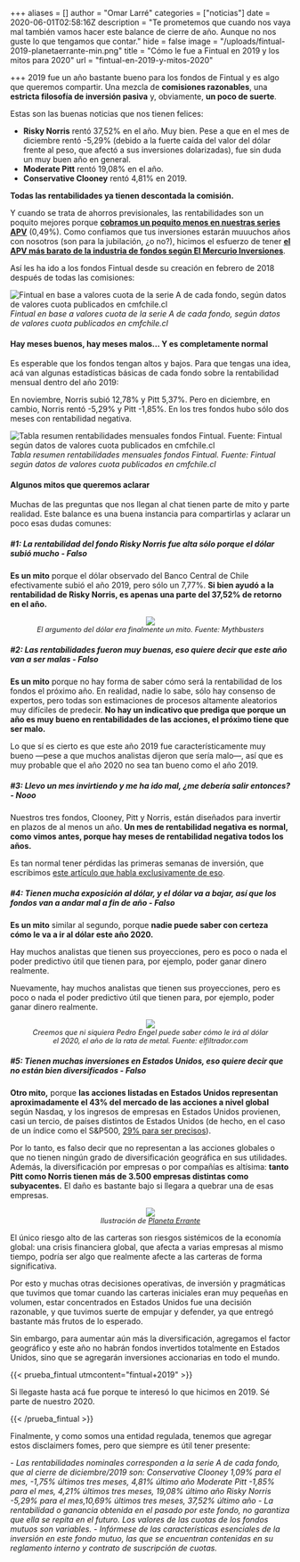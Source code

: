 +++
aliases = []
author = "Omar Larré"
categories = ["noticias"]
date = 2020-06-01T02:58:16Z
description = "Te prometemos que cuando nos vaya mal también vamos hacer este balance de cierre de año. Aunque no nos guste lo que tengamos que contar."
hide = false
image = "/uploads/fintual-2019-planetaerrante-min.png"
title = "Cómo le fue a Fintual en 2019 y los mitos para 2020"
url = "fintual-en-2019-y-mitos-2020"

+++
2019 fue un año bastante bueno para los fondos de Fintual y es algo que queremos compartir. Una mezcla de **comisiones razonables**, una **estricta filosofía de inversión pasiva** y, obviamente, **un poco de suerte**.

Estas son las buenas noticias que nos tienen felices:

* **Risky Norris** rentó 37,52% en el año. Muy bien. Pese a que en el mes de diciembre rentó -5,29% (debido a la fuerte caída del valor del dólar frente al peso, que afectó a sus inversiones dolarizadas), fue sin duda un muy buen año en general.
* **Moderate Pitt** rentó 19,08% en el año.
* **Conservative Clooney** rentó 4,81% en 2019.

**Todas las rentabilidades ya tienen descontada la comisión.**

Y cuando se trata de ahorros previsionales, las rentabilidades son un poquito mejores porque [**cobramos un poquito menos en nuestras series APV**](https://fintual.cl/apv) (0,49%). Como confiamos que tus inversiones estarán muuuchos años con nosotros (son para la jubilación, ¿o no?), hicimos el esfuerzo de tener [**el APV más barato de la industria de fondos según El Mercurio Inversiones**](https://www.elmercurio.com/Inversiones/Noticias/Analisis/2019/01/25/Nueva-serie-APV-de-fondos-mutuos-de-Fintual-es-la-mas-barata-del-mercado.aspx).

Así les ha ido a los fondos Fintual desde su creación en febrero de 2018 después de todas las comisiones:

![Fintual en base a valores cuota de la serie A de cada fondo, según datos de valores cuota publicados en cmfchile.cl](/uploads/fondosfintual.png)_Fintual en base a valores cuota de la serie A de cada fondo, según datos de valores cuota publicados en cmfchile.cl_

#### Hay meses buenos, hay meses malos… Y es completamente normal

Es esperable que los fondos tengan altos y bajos. Para que tengas una idea, acá van algunas estadísticas básicas de cada fondo sobre la rentabilidad mensual dentro del año 2019:

En noviembre, Norris subió 12,78% y Pitt 5,37%. Pero en diciembre, en cambio, Norris rentó -5,29% y Pitt -1,85%. En los tres fondos hubo sólo dos meses con rentabilidad negativa.

![Tabla resumen rentabilidades mensuales fondos Fintual. Fuente: Fintual según datos de valores cuota publicados en cmfchile.cl](/uploads/retornosnominales.png)_Tabla resumen rentabilidades mensuales fondos Fintual. Fuente: Fintual según datos de valores cuota publicados en cmfchile.cl_

#### Algunos mitos que queremos aclarar

Muchas de las preguntas que nos llegan al chat tienen parte de mito y parte realidad. Este balance es una buena instancia para compartirlas y aclarar un poco esas dudas comunes:

##### **#1:** _La rentabilidad del fondo Risky Norris fue alta sólo porque el dólar subió mucho_ - Falso

**Es un mito** porque el dólar observado del Banco Central de Chile efectivamente subió el año 2019, pero sólo un 7,77%. **Si bien ayudó a la rentabilidad de Risky Norris, es apenas una parte del 37,52% de retorno en el año.**

<div style="text-align:center"> <figure> <img src="/uploads/mythbusters.jpg"> <figcaption style="display:block;text-align:center;font-size:.8rem"><i>El argumento del dólar era finalmente un mito. Fuente: Mythbusters</i></figcaption> </figure> </div>

##### **#2:** _Las rentabilidades fueron muy buenas, eso quiere decir que este año van a ser malas_ - Falso

**Es un mito** porque no hay forma de saber cómo será la rentabilidad de los fondos el próximo año. En realidad, nadie lo sabe, sólo hay consenso de expertos, pero todas son estimaciones de procesos altamente aleatorios muy difíciles de predecir. **No hay un indicativo que prediga que porque un año es muy bueno en rentabilidades de las acciones, el próximo tiene que ser malo.**

Lo que sí es cierto es que este año 2019 fue característicamente muy bueno —pese a que muchos analistas dijeron que sería malo—, así que es muy probable que el año 2020 no sea tan bueno como el año 2019.

##### **#3:** _Llevo un mes invirtiendo y me ha ido mal, ¿me debería salir entonces?_ - Nooo

Nuestros tres fondos, Clooney, Pitt y Norris, están diseñados para invertir en plazos de al menos un año. **Un mes de rentabilidad negativa es normal, como vimos antes, porque hay meses de rentabilidad negativa todos los años.**

Es tan normal tener pérdidas las primeras semanas de inversión, que escribimos [este artículo que habla exclusivamente de eso](https://edu.fintual.cl/p%C3%A9rdidas-de-corto-plazo-t%C3%B3mate-unos-minutos-y-lee-esto-e222b63f3939/).

##### **#4:** _Tienen mucha exposición al dólar, y el dólar va a bajar, así que los fondos van a andar mal a fin de año_ - Falso

**Es un mito** similar al segundo, porque **nadie puede saber con certeza cómo le va a ir al dólar este año 2020.**

Hay muchos analistas que tienen sus proyecciones, pero es poco o nada el poder predictivo útil que tienen para, por ejemplo, poder ganar dinero realmente.

Nuevamente, hay muchos analistas que tienen sus proyecciones, pero es poco o nada el poder predictivo útil que tienen para, por ejemplo, poder ganar dinero realmente.

<div style="text-align:center"> <figure> <img src="/uploads/pedritoengel.jpg"> <figcaption style="display:block;text-align:center;font-size:.8rem"><i>Creemos que ni siquiera Pedro Engel puede saber cómo le irá al dólar el 2020, el año de la rata de metal. Fuente: elfiltrador.com</i></figcaption> </figure> </div>

##### #5: _Tienen muchas inversiones en Estados Unidos, eso quiere decir que no están bien diversificados_ - Falso

**Otro mito,** porque **las acciones listadas en Estados Unidos representan aproximadamente el 43% del mercado de las acciones a nivel global** según Nasdaq, y los ingresos de empresas en Estados Unidos provienen, casi un tercio, de países distintos de Estados Unidos (de hecho, en el caso de un índice como el S&P500, [29% para ser precisos](https://www.spglobal.com/en/research-insights/articles/2019-review-recession-war-nonchalance-deficits-and-brexit-the-year-in-5-charts)).

Por lo tanto, es falso decir que no representan a las acciones globales o que no tienen ningún grado de diversificación geográfica en sus utilidades. Además, la diversificación por empresas o por compañías es altísima: **tanto Pitt como Norris tienen más de 3.500 empresas distintas como subyacentes.** El daño es bastante bajo si llegara a quebrar una de esas empresas.

<div style="text-align:center">
<figure>
<img src="/uploads/fintual-2019-planetaerrante-min.png">
<figcaption style="display:block;text-align:center;font-size:.8rem"><i>Ilustración de <a target="_blank" href="https://www.instagram.com/elplanetaerrante/">Planeta Errante</a></i></figcaption>
</figure>
</div>

El único riesgo alto de las carteras son riesgos sistémicos de la economía global: una crisis financiera global, que afecta a varias empresas al mismo tiempo, podría ser algo que realmente afecte a las carteras de forma significativa.

Por esto y muchas otras decisiones operativas, de inversión y pragmáticas que tuvimos que tomar cuando las carteras iniciales eran muy pequeñas en volumen, estar concentrados en Estados Unidos fue una decisión razonable, y que tuvimos suerte de empujar y defender, ya que entregó bastante más frutos de lo esperado.

Sin embargo, para aumentar aún más la diversificación, agregamos el factor geográfico y este año no habrán fondos invertidos totalmente en Estados Unidos, sino que se agregarán inversiones accionarias en todo el mundo.

{{< prueba_fintual utmcontent="fintual+2019" >}}

Si llegaste hasta acá fue porque te interesó lo que hicimos en 2019. Sé parte de nuestro 2020.

{{< /prueba_fintual >}}

Finalmente, y como somos una entidad regulada, tenemos que agregar estos disclaimers fomes, pero que siempre es útil tener presente:

_- Las rentabilidades nominales corresponden a la serie A de cada fondo, que al cierre de diciembre/2019 son:
Conservative Clooney 1,09% para el mes, -1,75% últimos tres meses, 4,81% último año
Moderate Pitt -1,85% para el mes, 4,21% últimos tres meses, 19,08% último año
Risky Norris -5,29% para el mes,10,69% últimos tres meses, 37,52% último año
\- La rentabilidad o ganancia obtenida en el pasado por este fondo, no garantiza que ella se repita en el futuro. Los valores de las cuotas de los fondos mutuos son variables.
\- Infórmese de las características esenciales de la inversión en este fondo mutuo, las que se encuentran contenidas en su reglamento interno y contrato de suscripción de cuotas._